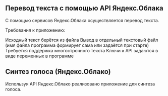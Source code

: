## Перевод текста с помощью API Яндекс.Облака

С помощью сервисов Яндекс.Облака осуществляется перевод текста. 

Требования к приложению:

Исходный текст берётся из файла
Вывод в отдельный текстовый файл (имя файла программа формирует сама или задаётся при старте)
Требуется поддержка многострочного текста
Ключи к API задаются в виде переменных в программе


## Синтез голоса (Яндекс.Облако)

Используя API Яндекс.Облако реализовано приложение для синтеза голоса.
